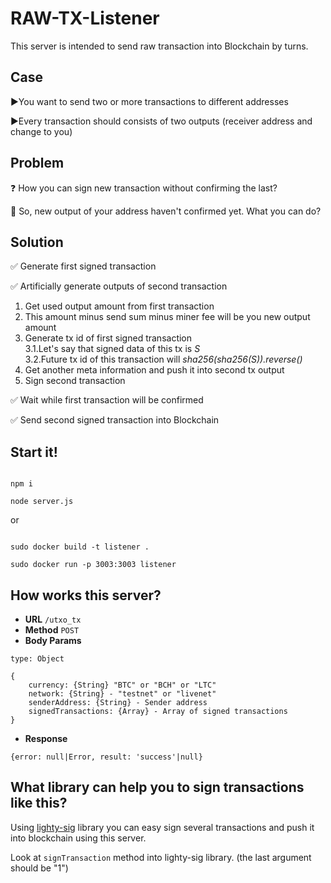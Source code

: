 # RAW-TX-Listener
This server is intended to send raw transaction into Blockchain by turns.

## Case
▶️You want to send two or more transactions to different addresses

▶️Every transaction should consists of two outputs (receiver address and change to you)

## Problem
❓ How you can sign new transaction without confirming the last?

🤔 So, new output of your address haven't confirmed yet. What you can do?

## Solution
✅ Generate first signed transaction

✅ Artificially generate outputs of second transaction

1. Get used output amount from first transaction
2. This amount minus send sum minus miner fee will be you new output amount
3. Generate tx id of first signed transaction  
  3.1.Let's say that signed data of this tx is *S*  
  3.2.Future tx id of this transaction will *sha256(sha256(S)).reverse()*  
4. Get another meta information and push it into second tx output  
5. Sign second transaction  

✅ Wait while first transaction will be confirmed

✅ Send second signed transaction into Blockchain

## Start it!
```

npm i

node server.js

```

or

```

sudo docker build -t listener .

sudo docker run -p 3003:3003 listener

```

## How works this server?
* **URL**
```/utxo_tx```
* **Method**
  `POST`
*  **Body Params**
```
type: Object

{
    currency: {String} "BTC" or "BCH" or "LTC"
    network: {String} - "testnet" or "livenet"
    senderAddress: {String} - Sender address
    signedTransactions: {Array} - Array of signed transactions
}
```
*  **Response**
```
{error: null|Error, result: 'success'|null}
```

##  **What library can help you to sign transactions like this?**
Using [lighty-sig](https://github.com/button-tech/lighty-sig) library you can easy sign several transactions and push it into blockchain using this server.

Look at `signTransaction` method into lighty-sig library. (the last argument should be "1")
